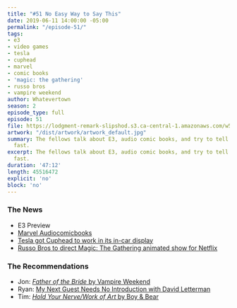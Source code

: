 ```yaml
---
title: "#51 No Easy Way to Say This"
date: 2019-06-11 14:00:00 -05:00
permalink: "/episode-51/"
tags:
- e3
- video games
- tesla
- cuphead
- marvel
- comic books
- 'magic: the gathering'
- russo bros
- vampire weekend
author: Whatevertown
season: 2
episode_type: full
episode: 51
file: https://lodgment-remark-slipshod.s3.ca-central-1.amazonaws.com/w51.mp3
artwork: "/dist/artwork/artwork_default.jpg"
summary: The fellows talk about E3, audio comic books, and try to tell the news really
  fast.
excerpt: The fellows talk about E3, audio comic books, and try to tell the news really
  fast.
duration: '47:12'
length: 45516472
explicit: 'no'
block: 'no'
---
```


### The News
- E3 Preview
- [Marvel Audiocomicbooks](https://apple.news/AuPYkXu7rRsCJaicYjjCzPQ)
- [Tesla got Cuphead to work in its in-car display](https://apple.news/Amjem29JHTASSOHJQ8Sr7wQ)
- [Russo Bros to direct Magic: The Gathering animated show for Netflix](https://twitter.com/NXOnNetflix/status/1135531581710274560)

### The Recommendations
- Jon: [*Father of the Bride* by Vampire Weekend](https://open.spotify.com/album/1A3nVEWRJ8yvlPzawHI1pQ?si=VDHfOeFTRkSym7nDWHsImQ)
- Ryan: [My Next Guest Needs No Introduction with David Letterman](https://www.youtube.com/watch?v=U9-uAcpo9PE)
- Tim: [*Hold Your Nerve/Work of Art* by Boy & Bear](https://open.spotify.com/album/4xQQ7HXScqO6qpCHRJpG9E?si=4CH92CffR7iiVOjzw8zQ6A)
